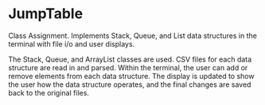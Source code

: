 # JumpTable

Class Assignment. Implements Stack, Queue, and List data structures in the terminal with file i/o and user displays.

The Stack, Queue, and ArrayList classes are used. CSV files for each data structure are read in and parsed. Within the terminal, the user can add or remove elements from each data structure. The display is updated to show the user how the data structure operates, and the final changes are saved back to the original files.
